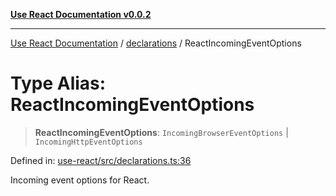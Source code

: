 [**Use React Documentation v0.0.2**](../../README.md)

***

[Use React Documentation](../../modules.md) / [declarations](../README.md) / ReactIncomingEventOptions

# Type Alias: ReactIncomingEventOptions

> **ReactIncomingEventOptions**: `IncomingBrowserEventOptions` \| `IncomingHttpEventOptions`

Defined in: [use-react/src/declarations.ts:36](https://github.com/stonemjs/use-react/blob/9a749b225241b8e0ac2a5483904ca8322927b1d4/src/declarations.ts#L36)

Incoming event options for React.
